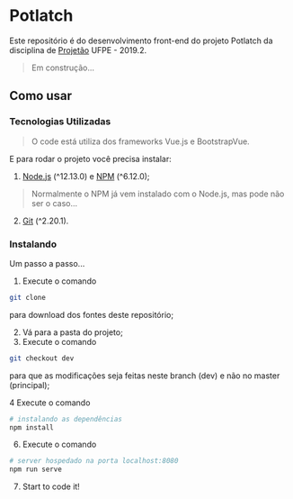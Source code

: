# Potlatch


Este repositório é do desenvolvimento front-end do projeto Potlatch da disciplina de [Projetão](https://projetao.ranoya.com) UFPE - 2019.2.

> Em construção...

## Como usar 

### Tecnologias Utilizadas

>O code está utiliza dos frameworks Vue.js e BootstrapVue. 

E para rodar o projeto você precisa instalar:

1. [Node.js](https://nodejs.org/) (^12.13.0) e [NPM](https://www.npmjs.com/package/npm) (^6.12.0); 
>Normalmente o NPM já vem instalado com o Node.js, mas pode não ser o caso...
2. [Git](https://git-scm.com/) (^2.20.1). 

### Instalando
Um passo a passo...
1. Execute o comando 
``` bash
git clone 
``` 
para download dos fontes deste repositório;

2. Vá para a pasta do projeto;
3. Execute o comando
```bash
git checkout dev
``` 
para que as modificações seja feitas neste branch (dev) e não no master (principal);

4  Execute o comando 
``` bash
# instalando as dependências
npm install
```
6. Execute o comando 
``` bash
# server hospedado na porta localhost:8080
npm run serve
```
7. Start to code it!


